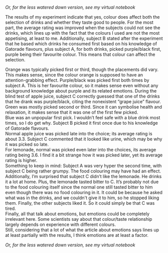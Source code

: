 _Or, for the less watered down version, see my virtual notebook_

The results of my experiment indicate that yes, colour does affect both the selection of drinks and whether they taste good to people. For the most part, the average rating was improved when the subjects could not see the drinks, which lines up with the fact that the colours I used are not the most appetising, at least to me. Additionally, subject B stated after the experiment that he based which drinks he consumed first based on his knowledge of Gatorade flavours, plus subject A, for both drinks, picked purple/black first, purple being their favourite colour. This means that colour can affect the selection. 

Orange was typically picked first or third, though the placements did vary. This makes sense, since the colour orange is supposed to have an attention-grabbing effect. 
Purple/black was picked first both times by subject A. This is her favourite colour, so it makes sense even without any background knowledge about purple and its related emotions. During the blind test of apple juice, subject C correctly guessed that one of the drinks that he drank was purple/black, citing the nonexistent “grape juice” flavour. 
  <br>
Green was mostly picked second or third. Since it can symbolise health and relaxation, it makes sense that it was one of the first few picked.<br>
Blue was an unpopular first pick. I wouldn’t feel safe with a blue drink most times, so I do get why. Subject B picked it first once due to his knowledge of Gatorade flavours.<br>
Normal apple juice was picked late into the choice; its average rating is about 3.3. Subject C commented that it looked like urine, which may be why it was picked so late.<br>
For lemonade, normal was picked even later into the choices, its average rating being 3.6. I find it a bit strange how it was picked later, yet its average rating is higher. <br>
Something to keep in mind: Subject A was very hyper the second time, with subject C being rather grumpy. The food colouring may have had an effect. Additionally, I’m surprised that subject C didn’t like the lemonade. He drinks it a lot at home. Plus, the lemonade tasted bitter to C. It’s probably not due to the food colouring itself since the normal one still tasted bitter to him even though there was no food colouring in it. It could be because he asked what was in the drinks, and we couldn't give it to him, so he stopped liking them. Finally, the other subjects liked it. So it could simply be that C was tired. <br>
Finally, all that talk about emotions, but emotions could be completely irrelevant here. Some scientists say about that colour/taste relationship largely depends on experience with different colours.<br>
Still, considering that a lot of what the article about emotions says lines up at least partially with the results, I think emotions are at least a factor.<br>

_Or, for the less watered down version, see my virtual notebook_
